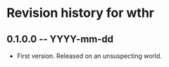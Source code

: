 # Revision history for wthr

## 0.1.0.0 -- YYYY-mm-dd

* First version. Released on an unsuspecting world.
